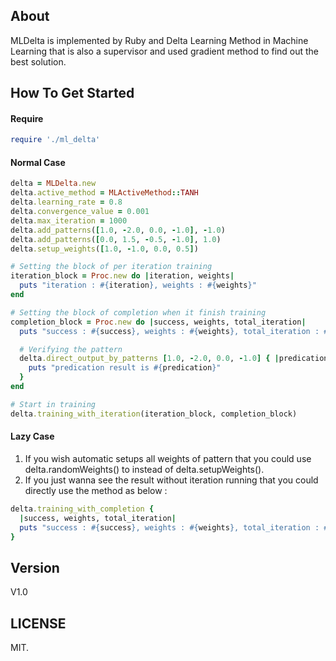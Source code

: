 ## About

MLDelta is implemented by Ruby and Delta Learning Method in Machine Learning that is also a supervisor and used gradient method to find out the best solution.

## How To Get Started

#### Require
``` ruby
require './ml_delta'
```

#### Normal Case
``` ruby
delta = MLDelta.new
delta.active_method = MLActiveMethod::TANH
delta.learning_rate = 0.8
delta.convergence_value = 0.001
delta.max_iteration = 1000
delta.add_patterns([1.0, -2.0, 0.0, -1.0], -1.0)
delta.add_patterns([0.0, 1.5, -0.5, -1.0], 1.0)
delta.setup_weights([1.0, -1.0, 0.0, 0.5])

# Setting the block of per iteration training
iteration_block = Proc.new do |iteration, weights|
  puts "iteration : #{iteration}, weights : #{weights}"
end

# Setting the block of completion when it finish training
completion_block = Proc.new do |success, weights, total_iteration|
  puts "success : #{success}, weights : #{weights}, total_iteration : #{total_iteration}"

  # Verifying the pattern
  delta.direct_output_by_patterns [1.0, -2.0, 0.0, -1.0] { |predication|
    puts "predication result is #{predication}"
  }
end

# Start in training
delta.training_with_iteration(iteration_block, completion_block)
```

#### Lazy Case
1. If you wish automatic setups all weights of pattern that you could use delta.randomWeights() to instead of delta.setupWeights().
2. If you just wanna see the result without iteration running that you could directly use the method as below :

``` ruby
delta.training_with_completion {
  |success, weights, total_iteration|
  puts "success : #{success}, weights : #{weights}, total_iteration : #{total_iteration}"
}
```

## Version

V1.0

## LICENSE

MIT.

